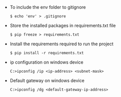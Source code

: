 * To include the env folder to gitignore 
    
    `$ echo 'env' > .gitignore`

* Store the installed packages in requirements.txt file 
    
    `$ pip freeze > requirements.txt`

* Install the requirements required to run the project 
    
    `$ pip install -r requirements.txt`

* ip configuration on windows device 
    
    `C:>ipconfig /ip <ip-address> <subnet-mask>`

* Default gateway on windows device 
    
    `C:>ipconfig /dg <default-gateway-ip-address>`
    